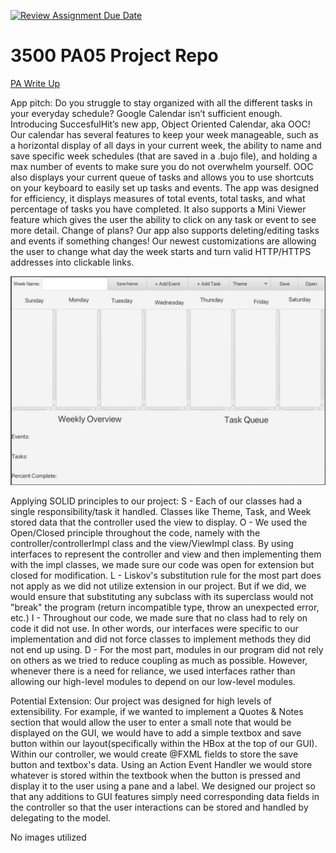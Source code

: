 [![Review Assignment Due Date](https://classroom.github.com/assets/deadline-readme-button-24ddc0f5d75046c5622901739e7c5dd533143b0c8e959d652212380cedb1ea36.svg)](https://classroom.github.com/a/x6ckGcN8)
# 3500 PA05 Project Repo

[PA Write Up](https://markefontenot.notion.site/PA-05-8263d28a81a7473d8372c6579abd6481)

App pitch: 
Do you struggle to stay organized with all the different tasks in your everyday schedule? Google Calendar isn’t sufficient enough. Introducing SuccesfulHit’s new app, Object Oriented Calendar, aka OOC! Our calendar has several features to keep your week manageable, such as a horizontal display of all days in your current week, the ability to name and save specific week schedules (that are saved in a .bujo file), and holding a max number of events to make sure you do not overwhelm yourself. OOC also displays your current queue of tasks and allows you to use shortcuts on your keyboard to easily set up tasks and events. The app was designed for efficiency, it displays measures of total events, total tasks, and what percentage of tasks you have completed. It also supports a Mini Viewer feature which gives the user the ability to click on any task or event to see more detail. Change of plans? Our app also supports deleting/editing tasks and events if something changes! Our newest customizations are allowing the user to change what day the week starts and turn valid HTTP/HTTPS addresses into clickable links. 


![Week View GUI Image](WeekViewGUI.png)

Applying SOLID principles to our project:
S - Each of our classes had a single responsibility/task it handled. Classes like Theme, Task, and Week stored data that the controller used the view to display. 
O - We used the Open/Closed principle throughout the code, namely with the controller/controllerImpl class and the view/ViewImpl class. By using interfaces to represent the controller and view and then implementing them with the impl classes, we made sure our code was open for extension but closed for modification.
L - Liskov's substitution rule for the most part does not apply as we did not utilize extension in our project. But if we did, we would ensure that substituting any subclass with its superclass would not "break" the program (return incompatible type, throw an unexpected error, etc.)
I - Throughout our code, we made sure that no class had to rely on code it did not use. In other words, our interfaces were specific to our implementation and did not force classes to implement methods they did not end up using. 
D - For the most part, modules in our program did not rely on others as we tried to reduce coupling as much as possible. However, whenever there is a need for reliance, we used interfaces rather than allowing our high-level modules to depend on our low-level modules. 

Potential Extension:
Our project was designed for high levels of extensibility. For example, if we wanted to implement a Quotes & Notes section that would allow the user to enter a small note that would be displayed on the GUI, we would have to add a simple textbox and save button within our layout(specifically within the HBox at the top of our GUI). Within our controller, we would create @FXML fields to store the save button and textbox's data. Using an Action Event Handler we would store whatever is stored within the textbook when the button is pressed and display it to the user using a pane and a label. We designed our project so that any additions to GUI features simply need corresponding data fields in the controller so that the user interactions can be stored and handled by delegating to the model.

No images utilized

